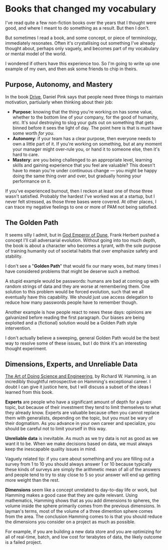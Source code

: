# Books that changed my vocabulary

I've read quite a few non-fiction books over the years
that I thought were good,
and where I meant to do something as a result.
But then I don't.

But sometimes I read a book,
and some concept, or piece of terminology, immediately resonates.
Often it's crystallising out something I've already thought about,
perhaps only vaguely,
and becomes part of my vocabulary or mental model of the world.

I wondered if others have this experience too.
So I'm going to write up one example of my own,
and then ask some friends to chip in theirs.

## Purpose, Autonomy, and Mastery

In the book [Drive](https://en.wikipedia.org/wiki/Drive:_The_Surprising_Truth_About_What_Motivates_Us),
Daniel Pink says that people need three things to maintain motivation,
partiularly when thinking about their job:

 * **Purpose**: knowing that the thing you're working on has some value,
   whether to the bottom line of your company,
   for the good of humanity, etc.
   It's soul destroying to slog your guts out on something that gets
   binned before it sees the light of day.
   The point here is that is must have some worth *for you*.
 * **Autonomy**: if your team has a clear purpose, then everyone needs
   to own a little part of it.
   If you're working on something, but at any moment your manager might
   over-rule you, or hand it to someone else,
   then it's hard to care.
 * **Mastery**: are you being challenged to an appropriate level,
   learning skills and gaining experience that you feel are valuable?
   This doesn't have to mean you're under continuous change &mdash;
   you might be happy doing the same thing over and over,
   but gradually honing your performance on it.

If you've experienced burnout,
then I reckon at least one of those three wasn't satisfied.
Probably the hardest I've worked was at a startup,
but I never felt stressed, as those three bases were covered.
At other places, I can trace my negative feelings to one or more of PAM
not being satisfied.

## The Golden Path

It seems silly I admit,
but in [God Emperor of Dune](https://en.wikipedia.org/wiki/God_Emperor_of_Dune),
Frank Herbert pushed a concept I'll call adversarial evolution.
Without going into too much depth,
the book is about a character who becomes a tyrant,
with the sole purpose of training humanity out of societal habits that over emphasize safety and stability.

I don't see a "**Golden Path**" that would fix our many woes,
but many times I have considered problems that might be deserve such a method.

A stupid example would be passwords:
humans are bad at coming up with random strings of data
and they are worse at remembering them.
One solution to this problem would be forced evolution,
such that we all eventually have this capability.
We should just use access delegation to reduce how many passwords people have to remember though.

Another example is how people react to news these days:
opinions are galvanized before reading the first paragraph.
Our biases are being exploited and a (fictional) solution would be a Golden Path style intervention.

I don't actually believe a sweeping, general Golden Path would be the best way to resolve some of these issues,
but I do think it's an interesting thought experiment.

## Dimensions, Experts, and Unreliable Data

[The Art of Doing Science and Engineering](https://en.wikipedia.org/wiki/The_Art_of_Doing_Science_and_Engineering),
by Richard W. Hamming,
is an incredibly thoughtful retrospective on Hamming's exceptional career.
I doubt I can give it justice here,
but I will discuss a subset of the ideas I learned from this book.

**Experts** are people who have a significant amount of depth for a given topic,
but because of their investment they tend to limit themselves to what they already know.
Experts are valuable because often you cannot replace them with generalists,
depending on the topic,
but you must be wary of their dogmatism.
As you advance in your own career and specialize,
you should be careful not to limit yourself in this way.

**Unreliable data** is inevitable.
As much as we try data is not as good as we want it to be.
When we make decisions based on data,
we must always keep the inescapable quality issues in mind.

Vaguely related tip:
if you care about something and you are filling out a survey from 1 to 10
you should always answer 1 or 10
because typically these kinds of surveys are simply the arithmetic mean of all of the answers
and people tend to try to stay close to 5
so your answer will end up getting more weight than the rest.

**Dimensions** seem like a concept unrelated to day-to-day life or work,
but Hamming makes a good case that they are quite relevant.
Using mathematics,
Hamming shows that as you add dimensions to spheres,
the volume inside the sphere primarily comes from the previous dimensions.
In layman's terms,
most of the volume of a three dimention sphere comes from the area.
The conclusion Hamming comes to is that you should reduce the dimensions you consider on a project as much as possible.

For example,
if you are building a new data store
and you are optimizing for all of real-time, batch, and low cost for terabytes of data,
the likely outcome is a failed project.
